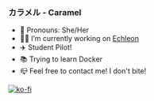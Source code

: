 ### カラメル - Caramel
- :yellow_heart: Pronouns: She/Her
- 👩‍💻 I’m currently working on [Echleon](https://github.com/solemcaelum/echleon)
- :airplane: Student Pilot!
- :books: Trying to learn Docker
- :mailbox_closed: Feel free to contact me! I don't bite!

[![ko-fi](https://www.ko-fi.com/img/githubbutton_sm.svg)](https://ko-fi.com/V7V818EW0)

